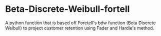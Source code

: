 # Beta-Discrete-Weibull-fortell
A python function that is based off Foretell's bdw function (Beta Discrete Weibull) to project customer retention using Fader and Hardie's method.
